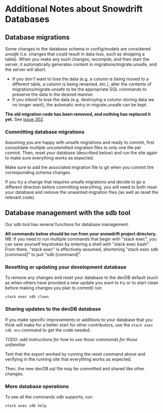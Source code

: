 Additional Notes about Snowdrift Databases
==========================================

Database migrations
-------------------

Some changes to the database schema in config/models are considered *unsafe*
(i.e. changes that could result in data loss, such as dropping a table). When
you make any such changes, recompile, and then start the server, it
automatically generates content in migrations/migrate.unsafe, and the server
will abort.

* If you *don't* want to lose the data (e.g. a column is being moved to a
  different table, a column is being renamed, etc.), alter the contents of
  migrations/migrate.unsafe to be the appropriate SQL commands to preserve the
  data in the desired manner.
* If you *intend* to lose the data (e.g. destroying a column storing data we
  no longer want), the automatic entry in migrate.unsafe can be kept.

**The old migration code has been removed, and nothing has replaced it
yet.**  See [Issue 302](https://tree.taiga.io/project/snowdrift/issue/302).

### Committing database migrations

Assuming you are happy with unsafe migrations and ready to commit, first
consolidate multiple uncommitted migration files to only one file per commit.
Then, reset your database (described below) and run the site again to make sure
everything works as expected.

Make sure to add the associated migration file to git when you commit
the corresponding schema changes.

If you try a change that requires unsafe migrations and decide to go a different
direction before committing everything, you will need to both reset your
database and remove the unwanted migration files (as well as reset the relevant
code).

## Database management with the sdb tool

Our sdb tool has several functions for database management.

**All commands below should be run from your snowdrift project directory.**  
NB: If you need to run multiple commands that begin with "stack exec", you
can save yourself keystrokes by entering a shell with "stack exec bash". From
there, "stack exec" is effectively assumed, shortening "stack exec
sdb [command]" to just "sdb [command]".

### Resetting or updating your development database

To remove any changes and reset your database to the devDB default
(such as when others have provided a new update you want to try
or to start clean before making changes you plan to commit) run:

    stack exec sdb clean

### Sharing updates to the devDB database

If you make specific improvements or additions to your database that you think
will make for a better start for other contributors, use the `stack exec sdb env`
command to get the code needed.

*TODO: add instructions for how to use those commands for those unfamiliar*

Test that the export worked by running the reset command above and verifying in
the running site that everything works as expected.

Then, the new devDB.sql file may be committed and shared like other changes.

### More database operations

To see all the commands sdb supports, run:

    stack exec sdb help
